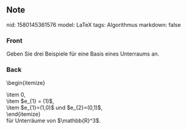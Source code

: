 ## Note
nid: 1580145361576
model: LaTeX
tags: Algorithmus
markdown: false

### Front
Geben Sie drei Beispiele für eine Basis eines Unterraums an.

### Back
\begin{itemize}
<div>
  \item 0,
</div>
<div>
  \item $e_{1} = (1)$,
</div>
<div>
  \item $e_{1}=(1,0)$ und $e_{2}=(0,1)$,
</div>
<div>
  \end{itemize}
</div>
<div>
  für Unterräume von $\mathbb{R}^3$.
</div>
